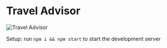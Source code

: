 # Travel Advisor

![Travel Advisor](https://i.ibb.co/qph2cZn/image.pngg)



Setup: run ```npm i && npm start``` to start the development server
